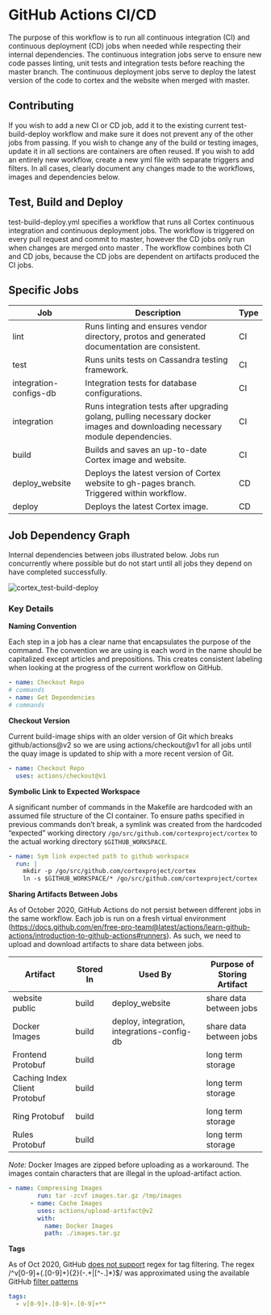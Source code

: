 # GitHub Actions CI/CD

The purpose of this workflow is to run all continuous integration (CI) and continuous deployment (CD) jobs when needed while respecting their internal dependencies. The continuous integration jobs serve to ensure new code passes linting, unit tests and integration tests before reaching the master branch. The continuous deployment jobs serve to deploy the latest version of the code to cortex and the website when merged with master.

## Contributing

If you wish to add a new CI or CD job, add it to the existing current test-build-deploy workflow and make sure it does not prevent any of the other jobs from passing. If you wish to change any of the build or testing images, update it in all sections are containers are often reused. If you wish to add an entirely new workflow, create a new yml file with separate triggers and filters. In all cases, clearly document any changes made to the workflows, images and dependencies below.

## Test, Build and Deploy

test-build-deploy.yml specifies a workflow that runs all Cortex continuous integration and continuous deployment jobs. The workflow is triggered on every pull request and commit to master, however the CD jobs only run when changes are merged onto master . The workflow combines both CI and CD jobs, because the CD jobs are dependent on artifacts produced the CI jobs.


## Specific Jobs

| Job                    | Description                                                                                                                   | Type |
|------------------------|-------------------------------------------------------------------------------------------------------------------------------|------|
| lint                   | Runs linting and ensures vendor directory, protos and generated documentation are consistent.                                 | CI   |
| test                   | Runs units tests on Cassandra testing framework.                                                                              | CI   |
| integration-configs-db | Integration tests for database configurations.                                                                                | CI   |
| integration            | Runs integration tests after upgrading golang, pulling necessary docker images and downloading necessary module dependencies. | CI   |
| build                  | Builds and saves an up-to-date Cortex image and website.                                                                      | CI   |
| deploy_website         | Deploys the latest version of Cortex website to gh-pages branch. Triggered within workflow.                                   | CD   |
| deploy                 | Deploys the latest Cortex image.                                                                                              | CD   |

## Job Dependency Graph

Internal dependencies between jobs illustrated below. Jobs run concurrently where possible but do not start until all jobs they depend on have completed successfully.


![cortex_test-build-deploy](https://user-images.githubusercontent.com/20804975/95492784-9b7feb80-0969-11eb-9934-f44a4b1da498.png)

### Key Details

**Naming Convention**

Each step in a job has a clear name that encapsulates the purpose of the command. The convention we are using is each word in the name should be capitalized except articles and prepositions. This creates consistent labeling when looking at the progress of the current workflow on GitHub.

```yaml
- name: Checkout Repo
# commands
- name: Get Dependencies
# commands
```

**Checkout Version**

Current build-image ships with an older version of Git which breaks github/actions@v2 so we are using actions/checkout@v1 for all jobs until the quay image is updated to ship with a more recent version of Git.

```yaml
- name: Checkout Repo
  uses: actions/checkout@v1
```

**Symbolic Link to Expected Workspace**

A significant number of commands in the Makefile are hardcoded with an assumed file structure of the CI container. To ensure paths specified in previous commands don’t break, a symlink was created from the hardcoded “expected” working directory `/go/src/github.com/cortexproject/cortex` to the actual working directory `$GITHUB_WORKSPACE`.

```yaml
- name: Sym link expected path to github workspace
  run: |
    mkdir -p /go/src/github.com/cortexproject/cortex
    ln -s $GITHUB_WORKSPACE/* /go/src/github.com/cortexproject/cortex
```

**Sharing Artifacts Between Jobs**

As of October 2020, GitHub Actions do not persist between different jobs in the same workflow. Each job is run on a fresh virtual environment (https://docs.github.com/en/free-pro-team@latest/actions/learn-github-actions/introduction-to-github-actions#runners). As such, we need to upload and download artifacts to share data between jobs.

| Artifact                      | Stored In | Used By                                     | Purpose of Storing Artifact |
|-------------------------------|-----------|---------------------------------------------|-----------------------------|
| website public                | build     | deploy_website                              | share data between jobs     |
| Docker Images                 | build     | deploy, integration, integrations-config-db | share data between jobs     |
| Frontend Protobuf             | build     |                                             | long term storage           |
| Caching Index Client Protobuf | build     |                                             | long term storage           |
| Ring Protobuf                 | build     |                                             | long term storage           |
| Rules Protobuf                | build     |                                             | long term storage           |

*Note:* Docker Images are zipped before uploading as a workaround. The images contain characters that are illegal in the upload-artifact action.
```yaml
- name: Compressing Images
        run: tar -zcvf images.tar.gz /tmp/images
      - name: Cache Images
        uses: actions/upload-artifact@v2
        with:
          name: Docker Images
          path: ./images.tar.gz
```
**Tags**

As of Oct 2020, GitHub [does not support](https://github.community/t/using-regex-for-filtering/16427/2) regex for tag filtering. The regex /^v[0-9]+(\.[0-9]+){2}(-.+|[^-.]*)$/ was approximated using the available GitHub [filter patterns](https://docs.github.com/en/free-pro-team@latest/actions/reference/workflow-syntax-for-github-actions#filter-pattern-cheat-sheet)
```yaml
tags:
  - v[0-9]+.[0-9]+.[0-9]+**
```